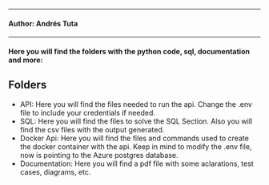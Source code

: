 
---
#### Author: Andrés Tuta

---
#### Here you will find the folders with the python code, sql, documentation and more:

## Folders

- API: Here you will find the files needed to run the api. Change the .env file to include your credentials if needed.
- SQL: Here you will find the files to solve the SQL Section. Also you will find the csv files with the output generated.
- Docker Api: Here you will find the files and commands used to create the docker container with the api. Keep in mind to modify the .env file, now is pointing to the Azure postgres database.
- Documentation: Here you will find a pdf file with some aclarations, test cases, diagrams, etc.
